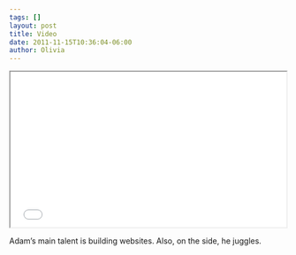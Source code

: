 ```yaml
---
tags: []
layout: post
title: Video
date: 2011-11-15T10:36:04-06:00
author: Olivia
---
```


<iframe src="//player.vimeo.com/video/32148231" width="500" height="281" webkitallowfullscreen mozallowfullscreen allowfullscreen></iframe>

Adam’s main talent is building websites. Also, on the side, he juggles.
